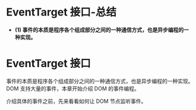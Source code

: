# EventTarget 接口-总结

- **(1) 事件的本质是程序各个组成部分之间的一种通信方式，也是异步编程的一种实现。**

# EventTarget 接口

事件的本质是程序各个组成部分之间的一种通信方式，也是异步编程的一种实现。DOM 支持大量的事件，本章开始介绍 DOM 的事件编程。

介绍具体的事件之前，先来看看如何让 DOM 节点监听事件。
